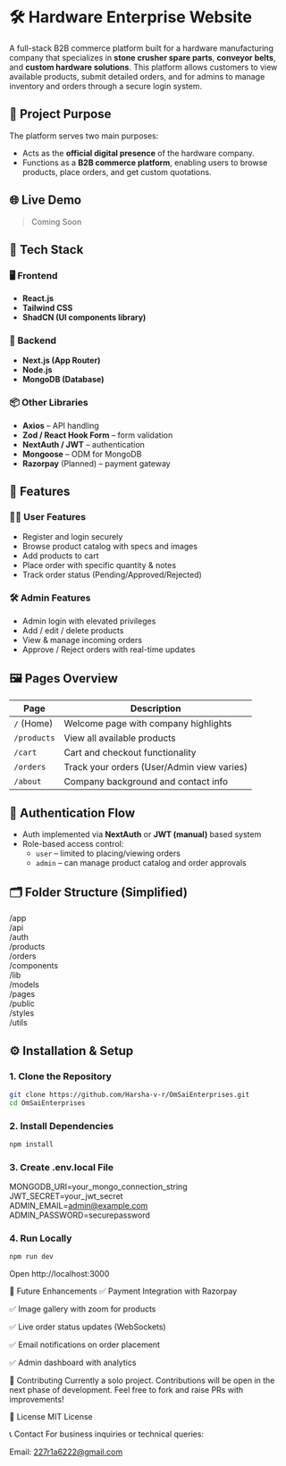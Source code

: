 # 🛠️ Hardware Enterprise Website

A full-stack B2B commerce platform built for a hardware manufacturing company that specializes in **stone crusher spare parts**, **conveyor belts**, and **custom hardware solutions**. This platform allows customers to view available products, submit detailed orders, and for admins to manage inventory and orders through a secure login system.

## 🚀 Project Purpose

The platform serves two main purposes:
- Acts as the **official digital presence** of the hardware company.
- Functions as a **B2B commerce platform**, enabling users to browse products, place orders, and get custom quotations.

## 🌐 Live Demo

> Coming Soon  
<!-- Or add a link like: https://hardware-enterprise.vercel.app -->

## 🧱 Tech Stack

### 🖥️ Frontend
- **React.js**
- **Tailwind CSS**
- **ShadCN (UI components library)**

### 🧠 Backend
- **Next.js (App Router)**
- **Node.js**
- **MongoDB (Database)**

### 📦 Other Libraries
- **Axios** – API handling
- **Zod / React Hook Form** – form validation
- **NextAuth / JWT** – authentication
- **Mongoose** – ODM for MongoDB
- **Razorpay** (Planned) – payment gateway

## 📑 Features

### 🧑‍💼 User Features
- Register and login securely
- Browse product catalog with specs and images
- Add products to cart
- Place order with specific quantity & notes
- Track order status (Pending/Approved/Rejected)

### 🛠️ Admin Features
- Admin login with elevated privileges
- Add / edit / delete products
- View & manage incoming orders
- Approve / Reject orders with real-time updates

## 🖼️ Pages Overview

| Page       | Description |
|------------|-------------|
| `/` (Home) | Welcome page with company highlights |
| `/products` | View all available products |
| `/cart` | Cart and checkout functionality |
| `/orders` | Track your orders (User/Admin view varies) |
| `/about` | Company background and contact info |

## 🔐 Authentication Flow

- Auth implemented via **NextAuth** or **JWT (manual)** based system
- Role-based access control:
  - `user` – limited to placing/viewing orders
  - `admin` – can manage product catalog and order approvals

## 🗂️ Folder Structure (Simplified)

/app<br>
/api<br>
/auth<br>
/products<br>
/orders<br>
/components<br>
/lib<br>
/models<br>
/pages<br>
/public<br>
/styles<br>
/utils<br>



## ⚙️ Installation & Setup

### 1. Clone the Repository
```bash
git clone https://github.com/Harsha-v-r/OmSaiEnterprises.git
cd OmSaiEnterprises
```
### 2. Install Dependencies
```bash
npm install
```
### 3. Create .env.local File

MONGODB_URI=your_mongo_connection_string <br>
JWT_SECRET=your_jwt_secret<br>
ADMIN_EMAIL=admin@example.com<br>
ADMIN_PASSWORD=securepassword<br>

### 4. Run Locally
```bash
npm run dev
```

Open http://localhost:3000

🧪 Future Enhancements
✅ Payment Integration with Razorpay

✅ Image gallery with zoom for products

✅ Live order status updates (WebSockets)

✅ Email notifications on order placement

✅ Admin dashboard with analytics

🤝 Contributing
Currently a solo project. Contributions will be open in the next phase of development. Feel free to fork and raise PRs with improvements!

📝 License
MIT License

📞 Contact
For business inquiries or technical queries:

Email: 227r1a6222@gmail.com
